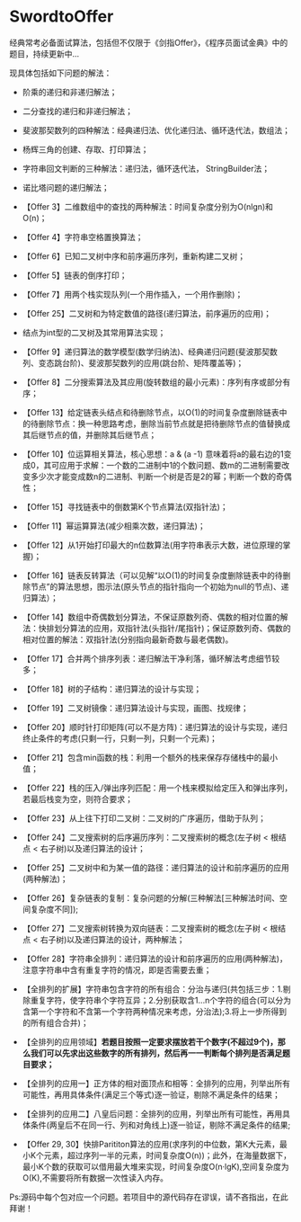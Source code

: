 # SwordtoOffer
经典常考必备面试算法，包括但不仅限于《剑指Offer》，《程序员面试金典》中的题目，持续更新中...

现具体包括如下问题的解法：

 - 阶乘的递归和非递归解法；
 
 - 二分查找的递归和非递归解法；
 
 - 斐波那契数列的四种解法：经典递归法、优化递归法、循环迭代法，数组法；

 - 杨辉三角的创建、存取、打印算法；
 
 - 字符串回文判断的三种解法：递归法，循环迭代法， StringBuilder法；
 
 - 诺比塔问题的递归解法；
 
 - 【Offer 3】二维数组中的查找的两种解法：时间复杂度分别为O(nlgn)和O(n)；

 - 【Offer 4】字符串空格置换算法；

 - 【Offer 6】已知二叉树中序和前序遍历序列，重新构建二叉树；

 - 【Offer 5】链表的倒序打印；

 - 【Offer 7】用两个栈实现队列(一个用作插入，一个用作删除)；

 - 【Offer 25】二叉树和为特定数值的路径(递归算法，前序遍历的应用)；

 - 结点为int型的二叉树及其常用算法实现；
 
 - 【Offer 9】递归算法的数学模型(数学归纳法)、经典递归问题(斐波那契数列、变态跳台阶)、斐波那契数列的应用(跳台阶、矩阵覆盖等)；
 
 - 【Offer 8】二分搜索算法及其应用(旋转数组的最小元素)：序列有序或部分有序；
 
 - 【Offer 13】给定链表头结点和待删除节点，以O(1)的时间复杂度删除链表中的待删除节点：换一种思路考虑，删除当前节点就是把待删除节点的值替换成其后继节点的值，并删除其后继节点；

 - 【Offer 10】位运算相关算法，核心思想：a & (a -1) 意味着将a的最右边的1变成0，其可应用于求解：一个数的二进制中1的个数问题、数m的二进制需要改变多少次才能变成数n的二进制、判断一个树是否是2的幂；判断一个数的奇偶性；

 - 【Offer 15】寻找链表中的倒数第K个节点算法(双指针法)；

 - 【Offer 11】幂运算算法(减少相乘次数，递归算法)；

 - 【Offer 12】从1开始打印最大的n位数算法(用字符串表示大数，进位原理的掌握)；

 - 【Offer 16】链表反转算法（可以见解“以O(1)的时间复杂度删除链表中的待删除节点”的算法思想，图示法(原头节点的指针指向一个初始为null的节点)、递归算法）；

 - 【Offer 14】数组中奇偶数划分算法，不保证原数列奇、偶数的相对位置的解法：快排划分算法的应用，双指针法(头指针/尾指针)；保证原数列奇、偶数的相对位置的解法：双指针法(分别指向最新奇数与最老偶数)。

 - 【Offer 17】合并两个排序列表：递归解法干净利落，循环解法考虑细节较多；

 - 【Offer 18】树的子结构：递归算法的设计与实现；

 - 【Offer 19】二叉树镜像：递归算法设计与实现，画图、找规律；

 - 【Offer 20】顺时针打印矩阵(可以不是方阵)：递归算法的设计与实现，递归终止条件的考虑(只剩一行，只剩一列，只剩一个元素)；

 - 【Offer 21】包含min函数的栈：利用一个额外的栈来保存存储栈中的最小值；

 - 【Offer 22】栈的压入/弹出序列匹配：用一个栈来模拟给定压入和弹出序列，若最后栈变为空，则符合要求；

 - 【Offer 23】从上往下打印二叉树：二叉树的广序遍历，借助于队列；

 - 【Offer 24】二叉搜索树的后序遍历序列：二叉搜索树的概念(左子树 < 根结点 < 右子树)以及递归算法的设计；

 - 【Offer 25】二叉树中和为某一值的路径：递归算法的设计和前序遍历的应用(两种解法)；

 - 【Offer 26】复杂链表的复制：复杂问题的分解(三种解法[三种解法时间、空间复杂度不同]);

 - 【Offer 27】二叉搜索树转换为双向链表：二叉搜索树的概念(左子树 < 根结点 < 右子树)以及递归算法的设计，两种解法；

 - 【Offer 28】字符串全排列：递归算法的设计和前序遍历的应用(两种解法)，注意字符串中含有重复字符的情况，即是否需要去重；

 - 【全排列的扩展】字符串包含字符的所有组合：分治与递归(共包括三步：1.剔除重复字符，使字符串个字符互异；2.分别获取含1...n个字符的组合(可以分为含第一个字符和不含第一个字符两种情况来考虑，分治法);3.将上一步所得到的所有组合合并)；

 - 【全排列的应用领域】<b>若题目按照一定要求摆放若干个数字(不超过9个)，那么我们可以先求出这些数字的所有排列，然后再一一判断每个排列是否满足题目要求；</b>

 - 【全排列的应用一】正方体的相对面顶点和相等：全排列的应用，列举出所有可能性，再用具体条件(满足三个等式)逐一验证，剔除不满足条件的结果；

 - 【全排列的应用二】八皇后问题：全排列的应用，列举出所有可能性，再用具体条件(两皇后不在同一行、列和对角线上)逐一验证，剔除不满足条件的结果;

 - 【Offer 29, 30】快排Parititon算法的应用(求序列的中位数，第K大元素，最小K个元素，超过序列一半的元素，时间复杂度O(n))；此外，在海量数据下，最小K个数的获取可以借用最大堆来实现，时间复杂度O(n·lgK),空间复杂度为O(K),不需要将所有数据一次性读入内存。



Ps:源码中每个包对应一个问题。若项目中的源代码存在谬误，请不吝指出，在此拜谢！
 
